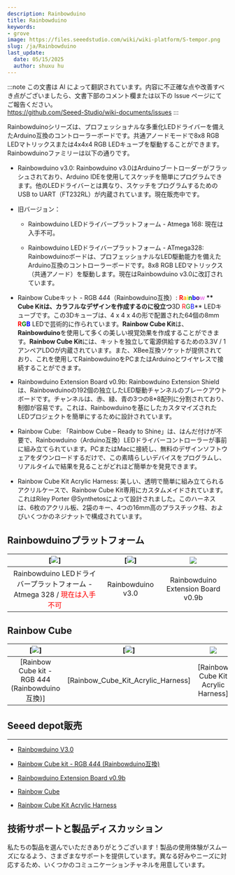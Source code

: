 ```yaml
---
description: Rainbowduino
title: Rainbowduino
keywords:
- grove
image: https://files.seeedstudio.com/wiki/wiki-platform/S-tempor.png
slug: /ja/Rainbowduino
last_update:
  date: 05/15/2025
  author: shuxu hu
---
```

:::note
この文書は AI によって翻訳されています。内容に不正確な点や改善すべき点がございましたら、文書下部のコメント欄または以下の Issue ページにてご報告ください。  
https://github.com/Seeed-Studio/wiki-documents/issues
:::

Rainbowduinoシリーズは、プロフェッショナルな多重化LEDドライバーを備えたArduino互換のコントローラーボードです。共通アノードモードで8x8 RGB LEDマトリックスまたは4x4x4 RGB LEDキューブを駆動することができます。Rainbowduinoファミリーは以下の通りです。

*   Rainbowduino v3.0: Rainbowduino v3.0はArduinoブートローダーがフラッシュされており、Arduino IDEを使用してスケッチを簡単にプログラムできます。他のLEDドライバーとは異なり、スケッチをプログラムするためのUSB to UART（FT232RL）が内蔵されています。現在販売中です。

*   旧バージョン：

    *   Rainbowduino LEDドライバープラットフォーム - Atmega 168: 現在は入手不可。

    *   Rainbowduino LEDドライバープラットフォーム - ATmega328: Rainbowduinoボードは、プロフェッショナルなLED駆動能力を備えたArduino互換のコントローラーボードです。8x8 RGB LEDマトリックス（共通アノード）を駆動します。現在はRainbowduino v3.0に改訂されています。

*   Rainbow Cubeキット - RGB 4*4*4（Rainbowduino互換）: **<font color="Red">R</font><font color="Orange">a</font><font color="Yellow">i</font><font color="Green">n</font><font color="Blue">b</font><font color="Indigo">o</font><font color="Violet">w</font> ** **Cube Kit**は、カラフルなデザインを作成するのに役立つ**3D<font color="red"> R</font><font color="green">G</font><font color="blue">B</font>** LEDキューブです。この3Dキューブは、4 x 4 x 4の形で配置された64個の8mm **<font color="red">R</font><font color="green">G</font><font color="blue">B</font>** LEDで芸術的に作られています。**Rainbow Cube Kit**は、**Rainbowduino**を使用して多くの美しい視覚効果を作成することができます。**Rainbow Cube Kit**には、キットを独立して電源供給するための3.3V / 1アンペアLDOが内蔵されています。また、XBee互換ソケットが提供されており、これを使用してRainbowduinoをPCまたはArduinoとワイヤレスで接続することができます。

*   Rainbowduino Extension Board v0.9b: Rainbowduino Extension Shieldは、Rainbowduinoの192個の独立したLED駆動チャンネルのブレークアウトボードです。チャンネルは、赤、緑、青の3つの8*8配列に分割されており、制御が容易です。これは、Rainbowduinoを基にしたカスタマイズされたLEDプロジェクトを簡単にするために設計されています。

*   Rainbow Cube: 「Rainbow Cube – Ready to Shine」は、はんだ付けが不要で、Rainbowduino（Arduino互換）LEDドライバーコントローラーが事前に組み立てられています。PCまたはMacに接続し、無料のデザインソフトウェアをダウンロードするだけで、この素晴らしいデバイスをプログラムし、リアルタイムで結果を見ることがどれほど簡単かを発見できます。

*   Rainbow Cube Kit Acrylic Harness: 美しい、透明で簡単に組み立てられるアクリルケースで、Rainbow Cube Kit専用にカスタムメイドされています。これはRiley Porter @Synthetosによって設計されました。このハーネスは、6枚のアクリル板、2袋のキー、4つの16mm高のプラスチック柱、およびいくつかのネジナットで構成されています。

##   Rainbowduinoプラットフォーム

|[![](https://files.seeedstudio.com/wiki/Rainbowduino/img/RAINBOW-Rainbowduino_LRG.jpg)]|[![](https://files.seeedstudio.com/wiki/Rainbowduino/img/Rainbowduino_V3.0.jpg)]|![](https://files.seeedstudio.com/wiki/Rainbowduino/img/Rainbowshield.jpg)|
|:---:|:---:|:---:|
|Rainbowduino LEDドライバープラットフォーム - Atmega 328 / <font color="red">現在は入手不可</font>| Rainbowduino v3.0|Rainbowduino Extension Board v0.9b|


##   Rainbow Cube

|[![](https://files.seeedstudio.com/wiki/Rainbowduino/img/Rainbowcuben.jpg)]|[![](https://files.seeedstudio.com/wiki/Rainbowduino/img/Rainbow_Cube_Assembled.jpg)]|![](https://files.seeedstudio.com/wiki/Rainbowduino/img/acrycubebox.jpg)|
|:---:|:---:|:---:|
|[Rainbow Cube kit - RGB 4*4*4 (Rainbowduino互換)]|[Rainbow_Cube_Kit_Acrylic_Harness]|[Rainbow Cube Kit Acrylic Harness]


##   Seeed depot販売
---
*   [Rainbowduino V3.0](https://www.seeedstudio.com/depot/rainbowduino-led-driver-platform-atmega-328-p-371.html?cPath=132_133)

*   [Rainbow Cube kit - RGB 4*4*4 (Rainbowduino互換)](https://www.seeedstudio.com/depot/rainbow-cube-kit-rgb-4x4x4-rainbowduino-compatible-p-596.html?cPath=138)

*   [Rainbowduino Extension Board v0.9b](https://www.seeedstudio.com/depot/rainbowduino-extension-board-v09b-p-692.html?cPath=175_177)

*   [Rainbow Cube](https://www.seeedstudio.com/depot/rainbow-cube-kit-assembled-p-998.html?cPath=138)

*   [Rainbow Cube Kit Acrylic Harness](https://www.seeedstudio.com/depot/rainbow-cube-kit-acrylic-harness-p-1021.html?cPath=178_184)

## 技術サポートと製品ディスカッション

私たちの製品を選んでいただきありがとうございます！製品の使用体験がスムーズになるよう、さまざまなサポートを提供しています。異なる好みやニーズに対応するため、いくつかのコミュニケーションチャネルを用意しています。

<div class="button_tech_support_container">
<a href="https://forum.seeedstudio.com/" class="button_forum"></a> 
<a href="https://www.seeedstudio.com/contacts" class="button_email"></a>
</div>

<div class="button_tech_support_container">
<a href="https://discord.gg/eWkprNDMU7" class="button_discord"></a> 
<a href="https://github.com/Seeed-Studio/wiki-documents/discussions/69" class="button_discussion"></a>
</div>